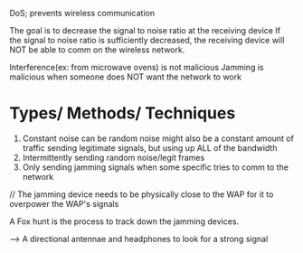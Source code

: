 
DoS; prevents wireless communication

The goal is to decrease the signal to noise ratio at the receiving device
If the signal to noise ratio is sufficiently decreased, the  receiving device will NOT be able to comm on the wireless network. 

Interference(ex: from microwave ovens) is not malicious
Jamming is malicious when someone does NOT want the network to work

# Types/ Methods/ Techniques

1. Constant noise 
	can be random noise
	might also be a constant amount of traffic sending legitimate signals, but using up ALL of the bandwidth
2. Intermittently sending random noise/legit frames 
3. Only sending jamming signals when some specific tries to comm to the network

// The jamming device needs to be physically close to the WAP for it to overpower the WAP's signals

A Fox hunt is the process to track down the jamming devices.

--> A directional antennae and headphones to look for a strong signal

